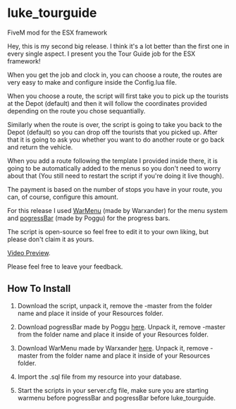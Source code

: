 # luke_tourguide
FiveM mod for the ESX framework

Hey, this is my second big release. I think it's a lot better than the first one in every single aspect.
I present you the Tour Guide job for the ESX framework!

When you get the job and clock in, you can choose a route, the routes are very easy to make and configure inside the Config.lua file.

When you choose a route, the script will first take you to pick up the tourists at the Depot (default) and then it will follow the coordinates provided depending on the route you chose sequantially.

Similarly when the route is over, the script is going to take you back to the Depot (default) so you can drop off the tourists that you picked up. After that it is going to ask you whether you want to do another route or go back and return the vehicle.

When you add a route following the template I provided inside there, it is going to be automatically added to the menus so you don't need to worry about that (You still need to restart the script if you're doing it live though).

The payment is based on the number of stops you have in your route, you can, of course, configure this amount.

For this release I used <a href='https://forum.cfx.re/t/release-warmenu-lua-menu-framework/41249'>WarMenu</a> (made by Warxander) for the menu system and <a href='https://forum.cfx.re/t/release-pogress-bar-progress-bar-standalone-smooth-animation/838951'>pogressBar</a> (made by Poggu) for the progress bars.

The script is open-source so feel free to edit it to your own liking, but please don't claim it as yours.

<a href='https://youtu.be/eQoh1UdnHio'>Video Preview</a>.

Please feel free to leave your feedback.

<h2>How To Install</h2>

1. Download the script, unpack it, remove the -master from the folder name and place it inside of your Resources folder.

3. Download pogressBar made by Poggu <a href='https://github.com/SWRP-PUBLIC/pogressBar/archive/master.zip'>here</a>. Unpack it, remove -master from the folder name and place it inside of your Resources folder.
4. Download WarMenu made by Warxander <a href='https://github.com/warxander/warmenu/archive/master.zip'>here</a>. Unpack it, remove -master from the folder name and place it inside of your Resources folder.
5. Import the .sql file from my resource into your database.
6. Start the scripts in your server.cfg file, make sure you are starting warmenu before pogressBar and pogressBar before luke_tourguide.
